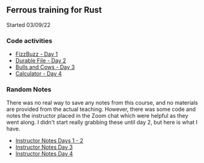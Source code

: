 ## Ferrous training for Rust

Started 03/09/22

### Code activities

- [FizzBuzz - Day 1](https://ferrous-systems.github.io/teaching-material/assignments/fizzbuzz.html)
- [Durable File - Day 2](https://ferrous-systems.github.io/teaching-material/assignments/durable-file.html)
- [Bulls and Cows - Day 3](https://ferrous-systems.github.io/teaching-material/assignments/bullsncows.html)
- [Calculator - Day 4](https://ferrous-systems.github.io/teaching-material/assignments/calc.html)

### Random Notes

There was no real way to save any notes from this course, and no materials are provided from the actual teaching. However, there was some code and notes the instructor placed in the Zoom chat which were helpful as they went along. I didn't start really grabbing these until day 2, but here is what I have.

- [Instructor Notes Days 1 - 2](InstructorNotes.md)
- [Instructor Notes Day 3](InstructorNotesDay3.md)
- [Instructor Notes Day 4](InstructorNotesDay4.md)